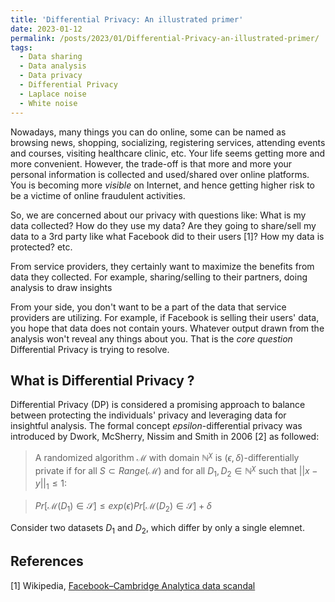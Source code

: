 ```yaml
---
title: 'Differential Privacy: An illustrated primer'
date: 2023-01-12
permalink: /posts/2023/01/Differential-Privacy-an-illustrated-primer/
tags:
  - Data sharing
  - Data analysis
  - Data privacy 
  - Differential Privacy
  - Laplace noise
  - White noise
---
```


Nowadays, many things you can do online, some can be named as browsing news, shopping, socializing, registering services, attending events and courses, visiting healthcare clinic, etc. Your life seems getting more and more convenient. However, the trade-off is that more and more your personal information is collected and used/shared over online platforms. You is becoming more *visible* on Internet, and hence getting higher risk to be a victime of online fraudulent activities. 

So, we are concerned about our privacy with questions like: What is my data collected? How do they use my data? Are they going to share/sell my data to a 3rd party like what Facebook did to their users [1]? How my data is protected? etc.

From service providers, they certainly want to maximize the benefits from data they collected. For example, sharing/selling to their partners, doing analysis to draw insights 

From your side, you don't want to be a part of the data that service providers are utilizing. For example, if Facebook is selling their users' data, you hope that data does not contain yours. Whatever output drawn from the analysis won't reveal any things about you. That is the *core question* Differential Privacy is trying to resolve. 

## What is Differential Privacy ?

Differential Privacy (DP) is considered a promising approach to balance between protecting the individuals' privacy and leveraging data for insightful analysis. The formal concept $epsilon$-differential privacy was introduced by Dwork, McSherry, Nissim and Smith in 2006 [2] as followed:

> A randomized algorithm $\mathcal{M}$ with domain $\mathbb{N}^{\chi}$ is $(\epsilon, \delta)$-differentially private if for all $S \subset Range(\mathcal{M})$ and for all $D_1, D_2 \in \mathbb{N}^{\chi}$ such that $|| x - y ||_1 \le 1:$

> $Pr[\mathcal{M}(D_1) \in \mathcal{S}] \le exp(\epsilon) Pr[\mathcal{M}(D_2) \in \mathcal{S}] + \delta$


Consider two datasets $D_1$ and $D_2$, which differ by only a single elemnet. 



## References
[1] Wikipedia, [Facebook–Cambridge Analytica data scandal](https://en.wikipedia.org/wiki/Facebook%E2%80%93Cambridge_Analytica_data_scandal)
